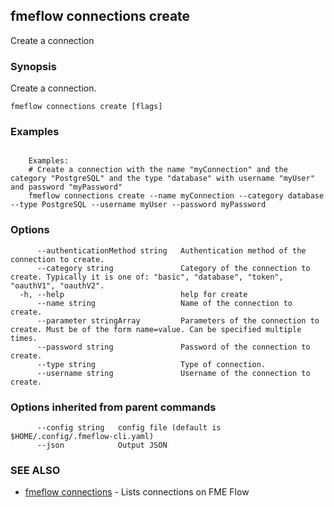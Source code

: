 ## fmeflow connections create

Create a connection

### Synopsis

Create a connection.

```
fmeflow connections create [flags]
```

### Examples

```

	Examples:
	# Create a connection with the name "myConnection" and the category "PostgreSQL" and the type "database" with username "myUser" and password "myPassword"
	fmeflow connections create --name myConnection --category database  --type PostgreSQL --username myUser --password myPassword

```

### Options

```
      --authenticationMethod string   Authentication method of the connection to create.
      --category string               Category of the connection to create. Typically it is one of: "basic", "database", "token", "oauthV1", "oauthV2".
  -h, --help                          help for create
      --name string                   Name of the connection to create.
      --parameter stringArray         Parameters of the connection to create. Must be of the form name=value. Can be specified multiple times.
      --password string               Password of the connection to create.
      --type string                   Type of connection.
      --username string               Username of the connection to create.
```

### Options inherited from parent commands

```
      --config string   config file (default is $HOME/.config/.fmeflow-cli.yaml)
      --json            Output JSON
```

### SEE ALSO

* [fmeflow connections](fmeflow_connections.md)	 - Lists connections on FME Flow

